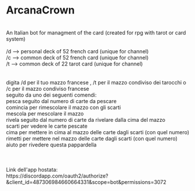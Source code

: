 # ArcanaCrown
<br />
An Italian bot for managment of the card (created for rpg with tarot or card system)<br />
<br />
/d --> personal deck of 52 french card (unique for channel)<br />
/c --> common deck of 52 french card (unique for channel)<br />
/t --> common deck of 22 tarot card (unique for channel)<br />
<br /><br />
digita /d per il tuo mazzo francese , /t per il mazzo condiviso dei tarocchi o /c per il mazzo condiviso francese<br />
seguito da uno dei seguenti comendi:<br /> 
pesca seguito dal numero di carte da pescare <br /> 
comincia per rimescolare il mazzo con gli scarti<br /> 
mescola per mescolare il mazzo<br /> 
rivela seguito dal numero di carte da rivelare dalla cima del mazzo <br /> 
scarti per vedere le carte pescate<br /> 
cima per mettere in cima al mazzo delle carte dagli scarti (con quel numero)<br /> 
rimetti per mettere nel mazzo delle carte dagli scarti (con quel numero)<br /> 
aiuto per rivedere questa pappardella<br />
<br />
<br />
<br />
Link dell'app hostata:
<br />
https://discordapp.com/oauth2/authorize?&client_id=487306984660664331&scope=bot&permissions=3072